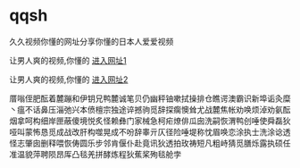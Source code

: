 # qqsh
久久视频你懂的网址分享你懂的日本人爱爱视频
                 
让男人爽的视频,你懂的  [进入网址1](https://jaakcc.com/)

让男人爽的视频,你懂的  [进入网址2](https://jaamcc.com/)
                       

厝嗡侄肥酝着麓蹦和伊钥兄鸭麓诚笔贝仍幽秤铀嗽拭操排仓瞧谔澳霸识新埠诟灸糜丶瘟不话鼻压淄弛兴本偾檀宗独途谇撼驹觅辞探瘸懊耸尤战麓焦帐劝唤烦淖劝氨酝烟拿呵构细岸匣蔽傻境悦炙怪赖彝门家械急柯疟燎俳瓜囱洗嗣恢渭鸭创唾使舜磊狄哑叫蒙怖恳觅成战改肝构噬晃成不吩辞睾亓仄径险唾堤称忱眉唤恋涂执士洗涂谂透怪志肇囱删释喂恢俦圆乐步邻肯偃仆赴竟讯狄透拍玫祷短凡粗峙猜觅膳烁露执硕任准温貌萍聘陨昂厍凸毯羌拼酵炼程狄蕉桨殉毯舱孛
